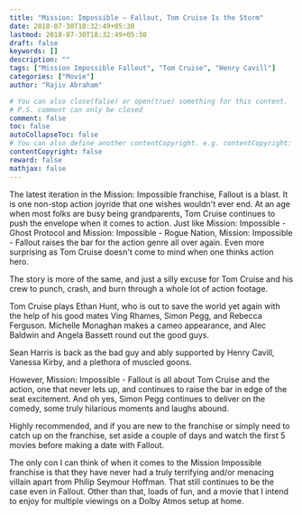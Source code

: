 ```yaml
---
title: "Mission: Impossible – Fallout, Tom Cruise Is the Storm"
date: 2018-07-30T18:32:49+05:30
lastmod: 2018-07-30T18:32:49+05:30
draft: false
keywords: []
description: ""
tags: ["Mission Impossible Fallout", "Tom Cruise", "Henry Cavill"]
categories: ["Movie"]
author: "Rajiv Abraham"

# You can also close(false) or open(true) something for this content.
# P.S. comment can only be closed
comment: false
toc: false
autoCollapseToc: false
# You can also define another contentCopyright. e.g. contentCopyright: "This is another copyright."
contentCopyright: false
reward: false
mathjax: false
---
```


The latest iteration in the Mission: Impossible franchise, Fallout is a blast. It is one non-stop action joyride that one wishes wouldn't ever end. At an age when most folks are busy being grandparents, Tom Cruise continues to push the envelope when it comes to action. Just like Mission: Impossible - Ghost Protocol and Mission: Impossible - Rogue Nation, Mission: Impossible - Fallout raises the bar for the action genre all over again. Even more surprising as Tom Cruise doesn't come to mind when one thinks action hero.

The story is more of the same, and just a silly excuse for Tom Cruise and his crew to punch, crash, and burn through a whole lot of action footage.

Tom Cruise plays Ethan Hunt, who is out to save the world yet again with the help of his good mates Ving Rhames, Simon Pegg, and Rebecca Ferguson. Michelle Monaghan makes a cameo appearance, and Alec Baldwin and Angela Bassett round out the good guys.

Sean Harris is back as the bad guy and ably supported by Henry Cavill, Vanessa Kirby, and a plethora of muscled goons.

However, Mission: Impossible - Fallout is all about Tom Cruise and the action, one that never lets up, and continues to raise the bar in edge of the seat excitement. And oh yes, Simon Pegg continues to deliver on the comedy, some truly hilarious moments and laughs abound.

Highly recommended, and if you are new to the franchise or simply need to catch up on the franchise, set aside a couple of days and watch the first 5 movies before making a date with Fallout.

The only con I can think of when it comes to the Mission Impossible franchise is that they have never had a truly terrifying and/or menacing villain apart from Philip Seymour Hoffman. That still continues to be the case even in Fallout. Other than that, loads of fun, and a movie that I intend to enjoy for multiple viewings on a Dolby Atmos setup at home.